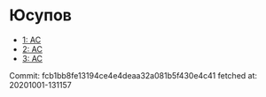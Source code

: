 # Юсупов
- [1: AC](1.md)
- [2: AC](2.md)
- [3: AC](3.md)

Commit: fcb1bb8fe13194ce4e4deaa32a081b5f430e4c41
 fetched at: 20201001-131157
